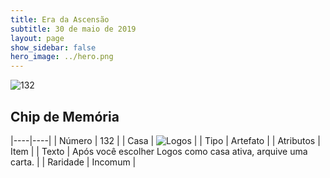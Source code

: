 ```yaml
---
title: Era da Ascensão
subtitle: 30 de maio de 2019
layout: page
show_sidebar: false
hero_image: ../hero.png
---
```


![132](https://cdn.keyforgegame.com/media/card_front/pt/435_132_7H7QHV5V9V3V_pt.png)

## Chip de Memória

|----|----|
| Número | 132 |
| Casa | ![Logos](https://archonarcana.com/images/thumb/c/ce/Logos.png/22px-Logos.png "Logos") |
| Tipo | Artefato |
| Atributos | Item |
| Texto | Após você escolher Logos como casa ativa, arquive uma carta. |
| Raridade | Incomum |

